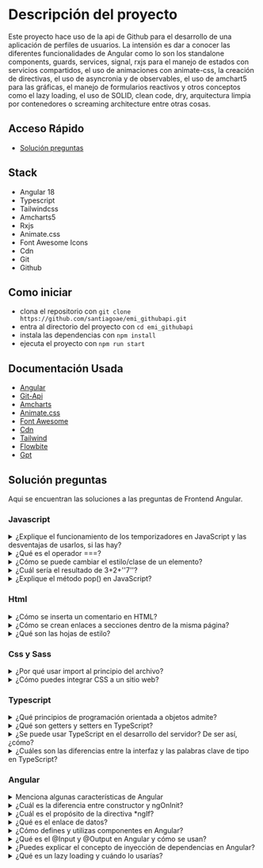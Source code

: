 # Descripción del proyecto

Este proyecto hace uso de la api de Github para el desarrollo de una aplicación de perfiles de usuarios. La intensión es dar a conocer las diferentes funcionalidades de Angular como lo son los standalone components, guards, services, signal, rxjs para el manejo de estados con servicios compartidos, el uso de animaciones con animate-css, la creación de directivas, el uso de asyncronia y de observables, el uso de amchart5 para las gráficas, el manejo de formularios reactivos y otros conceptos como el lazy loading, el uso de SOLID, clean code, dry, arquitectura limpia por contenedores o screaming architecture entre otras cosas.

## Acceso Rápido

- [Solución preguntas](#Solución-preguntas)

## Stack

- Angular 18
- Typescript
- Tailwindcss
- Amcharts5
- Rxjs
- Animate.css
- Font Awesome Icons
- Cdn
- Git
- Github

## Como iniciar

- clona el repositorio con `git clone https://github.com/santiagoae/emi_githubapi.git`
- entra al directorio del proyecto con `cd emi_githubapi`
- instala las dependencias con `npm install`
- ejecuta el proyecto con `npm run start`

## Documentación Usada

- [Angular](https://angular.dev/)
- [Git-Api](https://docs.github.com/en/rest)
- [Amcharts](https://www.amcharts.com/docs/v5/)
- [Animate.css](https://animate.style/)
- [Font Awesome](https://fontawesome.com/)
- [Cdn](https://cdnjs.com/libraries/font-awesome)
- [Tailwind](https://tailwindcss.com/)
- [Flowbite](https://flowbite.com/)
- [Gpt](https://chatgpt.com/)

## Solución preguntas

Aqui se encuentran las soluciones a las preguntas de Frontend Angular.

### Javascript

<details name="accordion-javascript" style="white-space: pre-line;">
<summary>¿Explique el funcionamiento de los temporizadores en JavaScript y las desventajas de usarlos, si las hay?</summary>
el setTimeout() permite ejecutar una función callback cada cierto tiempo la cual podemos definir en milisegundos y el setInterval() es algo similar, solo que en vez de ejecutarse una vez, se crea un intervalo de tiempo que se ejecuta hasta que nosotros le indiquemos. Creo que la desventaja mas clara que veo es en el setInterval ya que puede llegar a consumir mas recursos de nuestra maquina de no ser bien manejando, en el caso de angular en cuanto se destruya el componente podriamos limpiar los intervalos anteriormente almacenados en una variable para capturar su id

</details>
<details name="accordion-javascript" style="white-space: pre-line;">
<summary>¿Qué es el operador ===?</summary>
este operador nos permite comparar tanto el tipo de la variable como el valor de la misma

</details>
<details name="accordion-javascript" style="white-space: pre-line;">
<summary>¿Cómo se puede cambiar el estilo/clase de un elemento?</summary>
si es un elemento como tal ,directamente nombrandolo en el archivo css o scss, ejemplo h1{color: white} o ya si se desea anexarle una clase tendria que asociarle al atributo class ejemplo en el archivo css o scss .elementTextColor{ color:white  }  y en el elemento h1 class=”elementTextColor”.

</details>
<details name="accordion-javascript" style="white-space: pre-line;">
<summary>¿Cuál sería el resultado de 3+2+''7''?</summary>
57 ya que en js se concatena la suma de los dos primero numeros con el string del final

</details>
<details name="accordion-javascript" style="white-space: pre-line;">
<summary>¿Explique el método pop() en JavaScript?</summary>
el metodo pop() lo que hace es que nos saca el ultimo elemento de un array y nos deja manipularlo, además    de borrarlo del array seleccionado claramente.

</details>

### Html

<details name="accordion-html" style="white-space: pre-line;">
<summary>¿Cómo se inserta un comentario en HTML?</summary>
< !-- comentario – >.

</details>
<details name="accordion-html" style="white-space: pre-line;">
<summary>¿Cómo se crean enlaces a secciones dentro de la misma página?</summary>
con el anchor de html, usando su atributo href y poniendo ids a cada seccion.

</details>
<details name="accordion-html" style="white-space: pre-line;">
<summary>¿Qué son las hojas de estilo?</summary>
son archivos que nos permiten personalizar el html a nuestra preferencia.

</details>

### Css y Sass

<details name="accordion-css" style="white-space: pre-line;">
<summary>¿Por qué usar import al principio del archivo?</summary>
porque vas anexar estilos que vienen de otro archivo css o sass

</details>
<details name="accordion-css" style="white-space: pre-line;">
<summary>¿Cómo puedes integrar CSS a un sitio web?</summary>
si es solo html con la etiqueta style en el header o si es algun framework como angular, podemos usar tailwind, bootstrap, angular-material o sass o scss o css, hay varias opciones.

</details>

### Typescript

<details name="accordion-ts" style="white-space: pre-line;">
<summary>¿Qué principios de programación orientada a objetos admite?</summary>
 herencia con el uso de clases alternas para generar utilidades globales, polimorfismo que seria como en otros lenguajes como java o php se trabajan las interfaces “abstractas”, abstraccion y encapsulamiento para el manejo de la privacidad dentro de la clase.

</details>
<details name="accordion-ts" style="white-space: pre-line;">
<summary>¿Qué son getters y setters en TypeScript?</summary>
son funciones para guardar y devolver valores privados dentro de la clase o si se implementa para propiedades o funciones publicas tambien podria ser.

</details>
<details name="accordion-ts" style="white-space: pre-line;">
<summary>¿Se puede usar TypeScript en el desarrollo del servidor? De ser así, ¿cómo?</summary>
si se puede, en las ultimas versiones de nodejs implementaron ts y sabemos que nodejs se puede usar con express o nestjs para creacion de apis y manejo del back en servidores.

</details>
<details name="accordion-ts" style="white-space: pre-line;">
<summary>¿Cuáles son las diferencias entre la interfaz y las palabras clave de tipo en TypeScript?</summary>
la interfaz puede extenderse y el tipo no, para el tipo hay que generar una cadena de tipos en caso de querer varios tipos dentro de una variable.

</details>

### Angular

<details name="accordion-angular" style="white-space: pre-line;">
<summary>Menciona algunas características de Angular</summary>
 es un framework orientado a la web, que usa typescript, en el podemos manejar formularios reactivos, manejo de estados con subjects o ngrx, routing con seguridad usando guards, tenemos interceptors y servicios http y en la sultimas versiones, podemos mejorar el rendimiento con el uso de signals que nos ayudan a manejar el renderizado en vivo de los cambios a nuestras variables con mas facilidad.

</details>
<details name="accordion-angular" style="white-space: pre-line;">
<summary>¿Cuál es la diferencia entre constructor y ngOnInit?</summary>
 el constructor es lo primero que se ejecuta por encima del onInit.

</details>
<details name="accordion-angular" style="white-space: pre-line;">
<summary>¿Cuál es el propósito de la directiva *ngIf?</summary>
 si un valor existe dejar ver el html o elemento que se quiera.

</details>
<details name="accordion-angular" style="white-space: pre-line;">
<summary>¿Qué es el enlace de datos?</summary>
 es cuando obtenemos un valor  y al mismo tiempo recibimos un evento, se usa mucho con el ngModel en inputs de los cuales queremos saber el valor rapidamente para hacer algo en especifico, se conoce como la caja de bananas [()]

</details>
<details name="accordion-angular" style="white-space: pre-line;">
<summary>¿Cómo defines y utilizas componentes en Angular?</summary>
con el @Component le decimos a angular que esto es un componente y se hace uso de el, importandolo en donde queramos mostrarlo y usando su selector, que por defecto empieza con app-nombre del componente.

</details>
<details name="accordion-angular" style="white-space: pre-line;">
<summary>¿Qué es el @Input y @Output en Angular y cómo se usan?</summary>
  son nuestra herramienta para comunicar componentes padres con hijos y en las versiones actuales de angular tenemos los inputs,outputs y model signals que vienen muy bien para el manejo y actualizacion rapida de la informacion entre ellos.

</details>
<details name="accordion-angular" style="white-space: pre-line;">
<summary>¿Puedes explicar el concepto de inyección de dependencias en Angular?</summary>
la inyeccion de dependecia en angular se suele usar mucho con los servicios que nos conectan con las APIs, esto lo que nos permite es hacer uso de sus funciones de manera independiente que se encuentran en estos servicios y  en caso de que un servicio falle, nuestra aplicacion pueda tener acceso a otra informacion mientras se le da solucion a ese servicio puntual a menos de que genere un error que corte la aplicacion.

</details>
<details name="accordion-angular" style="white-space: pre-line;">
<summary>¿Qué es un lazy loading y cuándo lo usarías?</summary>
 el lazyloading se usa en el enrutamiento para la carga de los componentes solo cuando estos sean llamados por sus rutas, en los archivos de routes podemos definir en cada path, si queremos cargar de forma perezosa otro archivo con rutas o un componente. Existe el loadchildren y el loadComponent.

</details>

